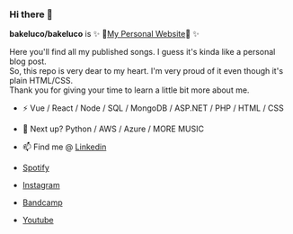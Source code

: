 ### Hi there 👋  
  
**bakeluco/bakeluco** is ✨ 🔗[My Personal Website](https://bakeluco.com.ar)🔗 ✨  
  
Here you'll find all my published songs. I guess it's kinda like a personal blog post.  
So, this repo is very dear to my heart. I'm very proud of it even though it's plain HTML/CSS.  
Thank you for giving your time to learn a little bit more about me.  
  
- ⚡ Vue / React / Node / SQL / MongoDB / ASP.NET / PHP / HTML / CSS  
- 🌱 Next up? Python / AWS / Azure / MORE MUSIC  
- 📫 Find me @ [Linkedin](https://www.linkedin.com/in/bakeluco/)  
  
- [Spotify](https://open.spotify.com/artist/7Gs9ImszFHDyywpsVPjrEa)  
- [Instagram](https://www.instagram.com/bakeluco/)  
- [Bandcamp](https://bakeluco.bandcamp.com/)  
- [Youtube](https://www.youtube.com/user/SmashedSkullOfficial/videos)  
